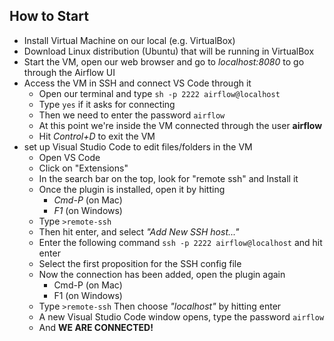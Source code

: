 ## How to Start

- Install Virtual Machine on our local (e.g. VirtualBox)
- Download Linux distribution (Ubuntu) that will be running in VirtualBox
- Start the VM, open our web browser and go to *localhost:8080* to go through the Airflow UI
- Access the VM in SSH and connect VS Code through it
    - Open our terminal and type ```sh -p 2222 airflow@localhost```
    - Type `yes` if it asks for connecting
    - Then we need to enter the password `airflow`
    - At this point we're inside the VM connected through the user **airflow**
    - Hit *Control+D* to exit the VM
- set up Visual Studio Code to edit files/folders in the VM
    - Open VS Code
    - Click on "Extensions"
    - In the search bar on the top, look for "remote ssh" and Install it
    - Once the plugin is installed, open it by hitting
        - *Cmd-P* (on Mac)
        - *F1* (on Windows)
    - Type `>remote-ssh`
    - Then hit enter, and select *"Add New SSH host..."*
    - Enter the following command ```ssh -p 2222 airflow@localhost``` and hit enter
    - Select the first proposition for the SSH config file
    - Now the connection has been added, open the plugin again
        - Cmd-P (on Mac)
        - F1 (on Windows)
    - Type `>remote-ssh` Then choose *"localhost"* by hitting enter
    - A new Visual Studio Code window opens, type the password `airflow`
    - And **WE ARE CONNECTED!**